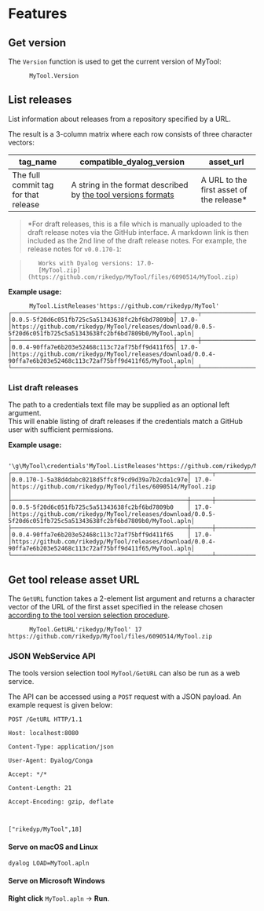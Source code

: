 # Features

## Get version
The `Version` function is used to get the current version of MyTool:
```APL
      MyTool.Version
```

## List releases
List information about releases from a repository specified by a URL.

The result is a 3-column matrix where each row consists of three character vectors:

|tag_name|compatible_dyalog_version|asset_url|
|---|---|---|
|The full commit tag for that release|A string in the format described by [the tool versions formats](toolversions.md#what-dyalog-versions-are-compatible-with-this-version-of-mytool)|A URL to the first asset of the release\*|

> \*For draft releases, this is a file which is manually uploaded to the draft release notes via the GitHub interface. A markdown link is then included as the 2nd line of the draft release notes. For example, the release notes for `v0.0.170-1`:

>        Works with Dyalog versions: 17.0-
>        [MyTool.zip](https://github.com/rikedyp/MyTool/files/6090514/MyTool.zip)

**Example usage:**
```APL
      MyTool.ListReleases'https://github.com/rikedyp/MyTool'
┌──────────────────────────────────────────────┬──────┬──────────────────────────────────────────────────────────────────────────────────────────────────────────────┐
│0.0.5-5f20d6c051fb725c5a51343638fc2bf6bd7809b0│ 17.0-│https://github.com/rikedyp/MyTool/releases/download/0.0.5-5f20d6c051fb725c5a51343638fc2bf6bd7809b0/MyTool.apln│
├──────────────────────────────────────────────┼──────┼──────────────────────────────────────────────────────────────────────────────────────────────────────────────┤
│0.0.4-90ffa7e6b203e52468c113c72af75bff9d411f65│ 17.0-│https://github.com/rikedyp/MyTool/releases/download/0.0.4-90ffa7e6b203e52468c113c72af75bff9d411f65/MyTool.apln│
└──────────────────────────────────────────────┴──────┴──────────────────────────────────────────────────────────────────────────────────────────────────────────────┘
```

### List draft releases
The path to a credentials text file may be supplied as an optional left argument.  
This will enable listing of draft releases if the credentials match a GitHub user with sufficient permissions.

**Example usage:**
```APL
      '\g\MyTool\credentials'MyTool.ListReleases'https://github.com/rikedyp/MyTool'
┌──────────────────────────────────────────────────┬──────┬──────────────────────────────────────────────────────────────────────────────────────────────────────────────┐
│0.0.170-1-5a38d4dabc0218d5ffc8f9cd9d39a7b2cda1c97e│ 17.0-│https://github.com/rikedyp/MyTool/files/6090514/MyTool.zip                                                    │
├──────────────────────────────────────────────────┼──────┼──────────────────────────────────────────────────────────────────────────────────────────────────────────────┤
│0.0.5-5f20d6c051fb725c5a51343638fc2bf6bd7809b0    │ 17.0-│https://github.com/rikedyp/MyTool/releases/download/0.0.5-5f20d6c051fb725c5a51343638fc2bf6bd7809b0/MyTool.apln│
├──────────────────────────────────────────────────┼──────┼──────────────────────────────────────────────────────────────────────────────────────────────────────────────┤
│0.0.4-90ffa7e6b203e52468c113c72af75bff9d411f65    │ 17.0-│https://github.com/rikedyp/MyTool/releases/download/0.0.4-90ffa7e6b203e52468c113c72af75bff9d411f65/MyTool.apln│
└──────────────────────────────────────────────────┴──────┴──────────────────────────────────────────────────────────────────────────────────────────────────────────────┘

```

## Get tool release asset URL
The `GetURL` function takes a 2-element list argument and returns a character vector of the URL of the first asset specified in the release chosen [according to the tool version selection procedure](../toolversions/#what-version-of-this-tool-is-included-with-this-build-of-dyalog).

```APL
      MyTool.GetURL'rikedyp/MyTool' 17
https://github.com/rikedyp/MyTool/files/6090514/MyTool.zip
```

### JSON WebService API
The tools version selection tool `MyTool/GetURL` can also be run as a web service.

The API can be accessed using a `POST` request with a JSON payload. An example request is given below:
```
POST /GetURL HTTP/1.1         
                              
Host: localhost:8080          
                              
Content-Type: application/json
                              
User-Agent: Dyalog/Conga      
                              
Accept: */*                   
                              
Content-Length: 21            
                              
Accept-Encoding: gzip, deflate
                              
                              
                              
["rikedyp/MyTool",18]    
```

#### Serve on macOS and Linux
```APL
dyalog LOAD=MyTool.apln
```

#### Serve on Microsoft Windows
**Right click** `MyTool.apln` → **Run**.

